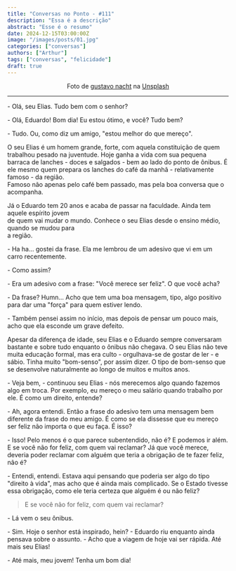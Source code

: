 ```yaml
---
title: "Conversas no Ponto - #111"
description: "Essa é a descrição"
abstract: "Esse é o resumo"
date: 2024-12-15T03:00:00Z
image: "/images/posts/01.jpg"
categories: ["conversas"]
authors: ["Arthur"]
tags: ["conversas", "felicidade"]
draft: true
---
```

<p style="text-align:center;">Foto de <a href="https://unsplash.com/pt-br/@gnacht?utm_content=creditCopyText&utm_medium=referral&utm_source=unsplash">gustavo nacht</a> na <a href="https://unsplash.com/pt-br/fotografias/uma-multidao-de-pessoas-com-guarda-chuvas-parados-a-beira-de-uma-estrada-kEJG9yeGSYU?utm_content=creditCopyText&utm_medium=referral&utm_source=unsplash">Unsplash</a></p>

---

\- Olá, seu Elias. Tudo bem com o senhor?

\- Olá, Eduardo! Bom dia! Eu estou ótimo, e você? Tudo bem?

\- Tudo. Ou, como diz um amigo, "estou melhor do que mereço".

O seu Elias é um homem grande, forte, com aquela constituição de quem trabalhou pesado na juventude. Hoje ganha a vida com sua pequena barraca de lanches - doces e salgados - bem ao lado do ponto de ônibus. É ele mesmo quem prepara os lanches do café da manhã - relativamente famoso - da região.<br>
Famoso não apenas pelo café bem passado, mas pela boa conversa que o acompanha.

Já o Eduardo tem 20 anos e acaba de passar na faculdade. Ainda tem aquele espírito jovem<br>
de quem vai mudar o mundo. Conhece o seu Elias desde o ensino médio, quando se mudou para<br>
a região.

\- Ha ha... gostei da frase. Ela me lembrou de um adesivo que vi em um carro recentemente.

\- Como assim?

\- Era um adesivo com a frase: "Você merece ser feliz". O que você acha?

\- Da frase? Humn... Acho que tem uma boa mensagem, tipo, algo positivo para dar uma "força" para quem
estiver lendo.

\- Também pensei assim no início, mas depois de pensar um pouco mais, acho que ela esconde um grave defeito.

Apesar da diferença de idade, seu Elias e o Eduardo sempre conversaram bastante
e sobre tudo enquanto o ônibus não chegava. O seu Elias não teve muita educação formal, mas era culto - orgulhava-se de gostar de ler - e sábio. Tinha muito "bom-senso", por assim dizer. O tipo de bom-senso que se desenvolve naturalmente ao longo de muitos e muitos anos.

\- Veja bem, - continuou seu Elias - nós merecemos algo quando fazemos algo em troca. Por exemplo, eu mereço o meu salário quando trabalho por ele. É como um direito, entende?

\- Ah, agora entendi. Então a frase do adesivo tem uma mensagem bem diferente da frase do meu amigo. É como se ela dissesse que eu mereço ser feliz não importa o que eu faça. É isso?

\- Isso! Pelo menos é o que parece subentendido, não é? E podemos ir além. E se você não for feliz, com quem vai reclamar? Já que você merece, deveria poder reclamar com alguém que teria a obrigação de te fazer feliz, não é?

\- Entendi, entendi. Estava aqui pensando que poderia ser algo do tipo "direito à vida", mas acho que é ainda mais complicado. Se o Estado tivesse essa obrigação, como ele teria certeza que alguém é ou não feliz?

> E se você não for feliz, com quem vai reclamar?

\- Lá vem o seu ônibus.

\- Sim. Hoje o senhor está inspirado, hein? - Eduardo riu enquanto ainda pensava sobre o assunto. - Acho que a viagem de hoje vai ser rápida. Até mais seu Elias!

\- Até mais, meu jovem! Tenha um bom dia!
